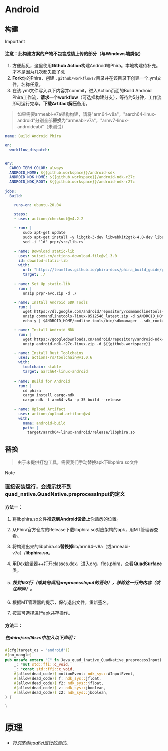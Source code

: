 # Android
## 构建
  > [!IMPORTANT]
  >
  > #### 注意：此构建方案的产物**不包含成绩上传**的部分（与Windows端类似）

1. 方便起见，这里使用**Github Action**构建Android端Phira。本地构建待补充。~~才不是因为几次都失败了惹~~
2. **Fork**你的Phira，创建 `.github/workflows/`目录并在该目录下创建一个.yml文件，名称任意。
3. 在该.yml文件写入以下内容并commit，进入Action页面的Build Android Phira工作流，**请求一个workflow**（可选择构建分支），等待约5分钟，工作流即可运行完毕。**下载Artifact解压**备用。
> 如果需要armeabi-v7a架构构建，请将"arm64-v8a"，"aarch64-linux-android"分别全部**替换**为"armeabi-v7a"，"armv7-linux-androideabi"（未测试）
```yaml
name: Build Android Phira

on:
  workflow_dispatch:


env:
  CARGO_TERM_COLOR: always
  ANDROID_HOME: ${{github.workspace}}/android-sdk
  ANDROID_NDK_HOME: ${{github.workspace}}/android-ndk-r27c
  ANDROID_NDK_ROOT: ${{github.workspace}}/android-ndk-r27c

jobs:
  Build:

    runs-on: ubuntu-20.04

    steps:
    - uses: actions/checkout@v4.2.2
    
    - run: |
        sudo apt-get update
        sudo apt-get install -y libgtk-3-dev libwebkit2gtk-4.0-dev libayatana-appindicator3-dev librsvg2-dev libasound2-dev libssl-dev pkg-config
        sed -i '1d' prpr/src/lib.rs
        
    - name: Download static-lib
      uses: suisei-cn/actions-download-file@v1.3.0
      id: downlod-static-lib
      with:
        url: "https://teamflos.github.io/phira-docs/phira_build_guide/prpr-avc.zip"
        target: ./

    - name: Set Up static-lib
      run: |
        unzip prpr-avc.zip -d ./

    - name: Install Android SDK Tools
      run: |
        wget https://dl.google.com/android/repository/commandlinetools-linux-8512546_latest.zip
        unzip commandlinetools-linux-8512546_latest.zip -d $ANDROID_HOME
        echo y | $ANDROID_HOME/cmdline-tools/bin/sdkmanager --sdk_root=${ANDROID_HOME} "platform-tools" "build-tools;33.0.2" "platforms;android-35"

    - name: Install Android NDK
      run: |
        wget https://googledownloads.cn/android/repository/android-ndk-r27c-linux.zip
        unzip android-ndk-r27c-linux.zip -d ${{github.workspace}}

    - name: Install Rust Toolchains
      uses: actions-rs/toolchain@v1.0.6
      with:
        toolchain: stable
        target: aarch64-linux-android
    
    - name: Build for Android
      run: |
        cd phira
        cargo install cargo-ndk
        cargo ndk -t arm64-v8a -p 35 build --release
    
    - name: Upload Artifact
      uses: actions/upload-artifact@v4
      with:
        name: android-build
        path: |
          target/aarch64-linux-android/release/libphira.so
```


## 替换
> 由于未提供打包工具，需要我们手动替换apk下libphira.so文件

> [!NOTE]
>
> ### 直接安装运行，会提示找不到quad_native.QuadNative.preprocessInput的定义

#### 方法一：

1. 将libphira.so文件**推送到Android设备上**你熟悉的位置。

2. 从Phira官方仓库的Release下载libphira.so对应架构的apk，用MT管理器查看。

3. 将构建出来的libphira.so**替换掉**lib/arm64-v8a（或armeabi-v7a）/**libphira.so**。

4. 用Dex编辑器++打开classes.dex，进入org，flos.phira，查看**QuadSurface**类。

5. ##### 找到153行（或其他调用preprocessInput的语句），移除这一行的内容（或注释掉）。

6. 根据MT管理器的提示，保存退出文件，重新签名。

7. 按需可选择进行apk共存操作。

#### 方法二：

##### 在phira/src/lib.rs中加入以下声明：

```Rust
#[cfg(target_os = "android")]
#[no_mangle]
pub unsafe extern "C" fn Java_quad_1native_QuadNative_preprocessInput(
    _: *mut std::ffi::c_void,
    _: *const std::ffi::c_void,
    #[allow(dead_code)] motionEvent: ndk_sys::AInputEvent,
    #[allow(dead_code)] f: ndk_sys::jfloat,
    #[allow(dead_code)] f2: ndk_sys::jfloat,
    #[allow(dead_code)] z: ndk_sys::jboolean,
    #[allow(dead_code)] z2: ndk_sys::jboolean,
) {
    
}
```

# 原理
- *特别感谢[qaqFei进行的测试](https://github.com/qaqFei/phira/tree/main)*。

